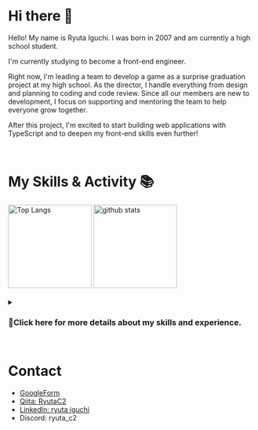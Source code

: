 # Hi there 👋
Hello! My name is Ryuta Iguchi. I was born in 2007 and am currently a high school student.

I'm currently studying to become a front-end engineer.

Right now, I'm leading a team to develop a game as a surprise graduation project at my high school. As the director, I handle everything from design and planning to coding and code review. Since all our members are new to development, I focus on supporting and mentoring the team to help everyone grow together.

After this project, I'm excited to start building web applications with TypeScript and to deepen my front-end skills even further!

<br>

# My Skills & Activity 📚

<div align="left">
  <img alt="Top Langs" height="170px" src="https://github-readme-stats-clone-wqfq.vercel.app/api?username=ryuta-iguchi&layout=compact&exclude_repo=github-readme-stats-clone" />
  <img alt="github stats" height="170px" src="https://github-readme-stats-clone-wqfq.vercel.app/api/top-langs/?username=ryuta-iguchi&layout=compact&exclude_repo=github-readme-stats-clone" />
</div>

<br>

<details>
<summary><h3>🔎Click here for more details about my skills and experience.</h3></summary>



|Star|Level|Explanation|
|:--|:--|:--|
|★☆☆☆☆|Beginner|Knows almost nothing; unfamiliar with terms and tools.|
|★★☆☆☆|Novice|Has basic exposure; needs frequent guidance.|
|★★★☆☆|Intermediate|Can handle common tasks alone; limited with complex ones.|
|★★★★☆|Advanced|Works independently; solves problems and adds value.|
|★★★★★|Professional|Highly skilled; leads, mentors, and drives results.|

<br>

### Programming Languages

<table>
	<tr>
		<th colspan="2">Skills</th>
		<th>Description</th>
		<th>Skill Levels</th>
		<th>Experience</th>
	</tr>
	<tr>
		<td width="60"><img src="https://skillicons.dev/icons?i=html"></td>
		<td width="150">HTML</td>
		<td width="300">Markup for structuring web pages.</td>
		<td>★★☆☆☆</td>
		<td width="400">I learned the basics through self-study during junior high, and covered it a little more in high school classes.</td>
	</tr>
	<tr>
		<td><img src="https://skillicons.dev/icons?i=css"></td>
		<td>CSS</td>
		<td>Stylesheet language for web design.</td>
		<td>★★☆☆☆</td>
		<td>Learned basic styling alongside HTML, mainly at a surface level.</td>
	</tr>
	<tr>
		<td><img src="https://skillicons.dev/icons?i=lua"></td>
		<td>Lua</td>
		<td>Lightweight scripting for embedded use.</td>
		<td>★☆☆☆☆</td>
		<td>Used for in-game programming in Stormworks.</td>
	</tr>
	<tr>
		<td><img src="https://github.com/user-attachments/assets/4fd6b754-08b6-4207-9c56-b7379d942a79"></td>
		<td>GDScript</td>
		<td>Godot’s dedicated scripting language.</td>
		<td>★★★★☆</td>
		<td>Used it for game development in high school; it was my first full-fledged programming language.</td>
	</tr>
	<tr>
		<td><img src="https://skillicons.dev/icons?i=py"></td>
		<td>Python</td>
		<td>Versatile language for many applications.</td>
		<td>★☆☆☆☆</td>
		<td>Briefly explored because it's similar to GDScript, but I've never studied it in depth.</td>
	</tr>
</table>

<br>

### Frameworks / Libraries / Engines / Dev Tools / DB

<table>
	<tr>
		<th colspan="2">Skills</th>
		<th>Description</th>
		<th>Skill Levels</th>
		<th>Experience</th>
	</tr>
	<tr>
		<td width="60"><img src="https://github.com/user-attachments/assets/0ed2bae2-19c2-44b7-b606-f2ec908ebee5"></td>
		<td width="150">Godot</td>
		<td width="300">Game Engine</td>
		<td>★★★★☆</td>
		<td width="400">Used in a high school team for game development; handled 2D well and tried some basic 3D.</td>
	</tr>
	<tr>
		<td><img src="https://skillicons.dev/icons?i=git"></td>
		<td>Git</td>
		<td>Version Control Tool</td>
		<td>★★★★☆</td>
		<td>Set up and managed environments with full GitHub integration, from initial setup to operations.</td>
	</tr>
	<tr>
		<td><img src="https://skillicons.dev/icons?i=github"></td>
		<td>GitHub</td>
		<td>Code Hosting Platform</td>
		<td>★★★★☆</td>
		<td>Contributed to team projects using all basic GitHub features, including issues, pull requests, and Actions.</td>
	</tr>
  	<tr>
		<td><img src="https://skillicons.dev/icons?i=aws"></td>
		<td>AWS</td>
		<td>Cloud Platform</td>
		<td>★★☆☆☆</td>
		<td>Implemented a basic leaderboard for a game; experience limited to simple use cases.Studying to get a qualification.</td>
	</tr>
  	<tr>
		<td><img src="https://skillicons.dev/icons?i=docker"></td>
		<td>Docker</td>
		<td>Tech to run apps consistently across environments.</td>
		<td>★☆☆☆☆</td>
		<td>I plan to use it in the next development.</td>
	</tr>
</table>

<br>

### Editors / Creation Tools

<table>
	<tr>
		<th colspan="2">Skills</th>
		<th>Description</th>
		<th>Skill Levels</th>
		<th>Experience</th>
	</tr>
	<tr>
		<td width="60"><img src="https://github.com/user-attachments/assets/ce57df73-68f5-475b-a480-06e78589b591"></td>
		<td width="150">GIMP</td>
		<td width="300">Image Editing Tool</td>
		<td>★★★★☆</td>
		<td width="400">Used for all image editing tasks.</td>
	</tr>
	<tr>
		<td><img src="https://github.com/user-attachments/assets/7e2683e0-9a18-4a1e-a9ad-f1279ce1003c"></td>
		<td>Clip Studio Paint</td>
		<td>Digital Illustration Tool</td>
		<td>★★★★☆</td>
		<td>Main tool for illustration; used for rough designs in development.</td>
	</tr>
	<tr>
		<td><img src="https://github.com/user-attachments/assets/c498e855-1b91-4e90-95a9-d8aa96168e6c"></td>
		<td>Aseprite</td>
		<td>Pixel Art & Animation Tool</td>
		<td>★★★★☆</td>
		<td>Created 2D game assets.</td>
	</tr>
	<tr>
		<td><img src="https://github.com/user-attachments/assets/2f0370b5-df7e-49bb-99f8-f5df1213bea4"></td>
		<td>DaVinci Resolve</td>
		<td>Video Editing & Color Grading Tool</td>
		<td>★★★☆☆</td>
		<td>Made a surprise video in junior high school; now used for light video editing.</td>
	</tr>
	<tr>
		<td><img src="https://skillicons.dev/icons?i=blender"></td>
		<td>Blender</td>
		<td>3D Modeling & Animation Tool</td>
		<td>★☆☆☆☆</td>
		<td>Still learning; completed a few tutorial-level projects.</td>
	</tr>
</table>
</details>

<br>

# Contact
- [GoogleForm](https://forms.gle/6rVsn7gVPNLz9UWC6)
- [Qiita: RyutaC2](https://qiita.com/RyutaC2)
- [LinkedIn: ryuta iguchi](https://www.linkedin.com/in/%E9%9A%86%E5%A4%AA-%E4%BA%95%E5%8F%A3-57a501372/)
- Discord: ryuta_c2

